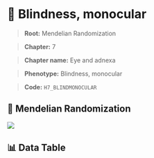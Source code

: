 # 🧪 Blindness, monocular

> **Root:** Mendelian Randomization

> **Chapter:** 7  

> **Chapter name:** Eye and adnexa

> **Phenotype:** Blindness, monocular  

> **Code:** `H7_BLINDMONOCULAR`

## 🧬 Mendelian Randomization  

<img src="/MR/Figures/Forward/H7_BLINDMONOCULAR.png"/>

## 📊 Data Table

<CsvTableMRF src="/MR/Data/Forward/H7_BLINDMONOCULAR.csv"/>
